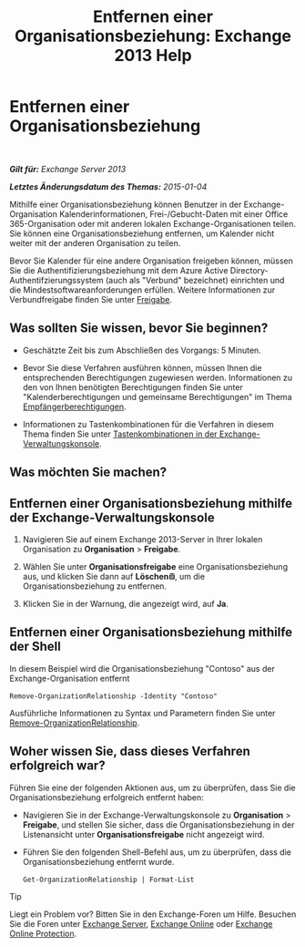 ﻿---
title: 'Entfernen einer Organisationsbeziehung: Exchange 2013 Help'
TOCTitle: Entfernen einer Organisationsbeziehung
ms:assetid: ff211394-f58b-4da7-bb3a-df6abcb5950e
ms:mtpsurl: https://technet.microsoft.com/de-de/library/JJ657513(v=EXCHG.150)
ms:contentKeyID: 50477149
ms.date: 04/24/2018
mtps_version: v=EXCHG.150
ms.translationtype: HT
---

# Entfernen einer Organisationsbeziehung

 

_**Gilt für:** Exchange Server 2013_

_**Letztes Änderungsdatum des Themas:** 2015-01-04_

Mithilfe einer Organisationsbeziehung können Benutzer in der Exchange-Organisation Kalenderinformationen, Frei-/Gebucht-Daten mit einer Office 365-Organisation oder mit anderen lokalen Exchange-Organisationen teilen. Sie können eine Organisationsbeziehung entfernen, um Kalender nicht weiter mit der anderen Organisation zu teilen.

Bevor Sie Kalender für eine andere Organisation freigeben können, müssen Sie die Authentifizierungsbeziehung mit dem Azure Active Directory-Authentifzierungssystem (auch als "Verbund" bezeichnet) einrichten und die Mindestsoftwareanforderungen erfüllen. Weitere Informationen zur Verbundfreigabe finden Sie unter [Freigabe](sharing-exchange-2013-help.md).

## Was sollten Sie wissen, bevor Sie beginnen?

  - Geschätzte Zeit bis zum Abschließen des Vorgangs: 5 Minuten.

  - Bevor Sie diese Verfahren ausführen können, müssen Ihnen die entsprechenden Berechtigungen zugewiesen werden. Informationen zu den von Ihnen benötigten Berechtigungen finden Sie unter "Kalenderberechtigungen und gemeinsame Berechtigungen" im Thema [Empfängerberechtigungen](recipients-permissions-exchange-2013-help.md).

  - Informationen zu Tastenkombinationen für die Verfahren in diesem Thema finden Sie unter [Tastenkombinationen in der Exchange-Verwaltungskonsole](keyboard-shortcuts-in-the-exchange-admin-center-exchange-online-protection-help.md).

## Was möchten Sie machen?

## Entfernen einer Organisationsbeziehung mithilfe der Exchange-Verwaltungskonsole

1.  Navigieren Sie auf einem Exchange 2013-Server in Ihrer lokalen Organisation zu **Organisation** \> **Freigabe**.

2.  Wählen Sie unter **Organisationsfreigabe** eine Organisationsbeziehung aus, und klicken Sie dann auf **Löschen**![Löschen (Symbol)](images/JJ657511.14f639f6-61e8-4418-bbfb-0db14de9d2f5(EXCHG.150).gif "Löschen (Symbol)"), um die Organisationsbeziehung zu entfernen.

3.  Klicken Sie in der Warnung, die angezeigt wird, auf **Ja**.

## Entfernen einer Organisationsbeziehung mithilfe der Shell

In diesem Beispiel wird die Organisationsbeziehung "Contoso" aus der Exchange-Organisation entfernt

    Remove-OrganizationRelationship -Identity "Contoso"

Ausführliche Informationen zu Syntax und Parametern finden Sie unter [Remove-OrganizationRelationship](https://technet.microsoft.com/de-de/library/ee332362\(v=exchg.150\)).

## Woher wissen Sie, dass dieses Verfahren erfolgreich war?

Führen Sie eine der folgenden Aktionen aus, um zu überprüfen, dass Sie die Organisationsbeziehung erfolgreich entfernt haben:

  - Navigieren Sie in der Exchange-Verwaltungskonsole zu **Organisation** \> **Freigabe**, und stellen Sie sicher, dass die Organisationsbeziehung in der Listenansicht unter **Organisationsfreigabe** nicht angezeigt wird.

  - Führen Sie den folgenden Shell-Befehl aus, um zu überprüfen, dass die Organisationsbeziehung entfernt wurde.
    
        Get-OrganizationRelationship | Format-List


> [!TIP]
> Liegt ein Problem vor? Bitten Sie in den Exchange-Foren um Hilfe. Besuchen Sie die Foren unter <A href="https://go.microsoft.com/fwlink/p/?linkid=60612">Exchange Server</A>, <A href="https://go.microsoft.com/fwlink/p/?linkid=267542">Exchange Online</A> oder <A href="https://go.microsoft.com/fwlink/p/?linkid=285351">Exchange Online Protection</A>.


